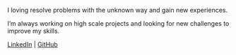 I loving resolve problems with the unknown way and gain new experiences.

I’m always working on high scale projects and looking for new challenges to improve my skills.

[LinkedIn](https://www.linkedin.com/in/mohammad-ahmady-sd) | [GitHub](https://github.com/ahmady173)
